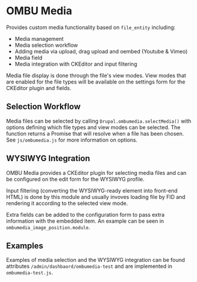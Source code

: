 OMBU Media
==========

Provides custom media functionality based on `file_entity` including:

- Media management
- Media selection workflow
- Adding media via upload, drag upload and oembed (Youtube & Vimeo)
- Media field
- Media integration with CKEditor and input filtering

Media file display is done through the file's view modes. View modes that are
enabled for the file types will be available on the settings form for the
CKEditor plugin and fields.


Selection Workflow
------------------

Media files can be selected by calling `Drupal.ombumedia.selectMedia()` with
options defining which file types and view modes can be selected.  The function
returns a Promise that will resolve when a file has been chosen. See
`js/ombumedia.js` for more information on options.


WYSIWYG Integration
-------------------

OMBU Media provides a CKEditor plugin for selecting media files and can be
configured on the edit form for the WYSIWYG profile.

Input filtering (converting the WYSIWYG-ready element into front-end HTML) is
done by this module and usually invoves loading file by FID and rendering it
according to the selected view mode.

Extra fields can be added to the configuration form to pass extra information
with the embedded item.  An example can be seen in 
`ombumedia_image_position.module`.


Examples
--------

Examples of media selection and the WYSIWYG integration can be found attributes
`/admin/dashbaord/ombumedia-test` and are implemented in `ombumedia-test.js`.
